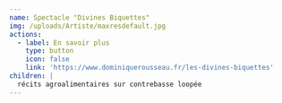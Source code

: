 ```yaml
---
name: Spectacle "Divines Biquettes"
img: /uploads/Artiste/maxresdefault.jpg
actions:
  - label: En savoir plus
    type: button
    icon: false
    link: 'https://www.dominiquerousseau.fr/les-divines-biquettes'
children: |
  récits agroalimentaires sur contrebasse loopée
---
```



